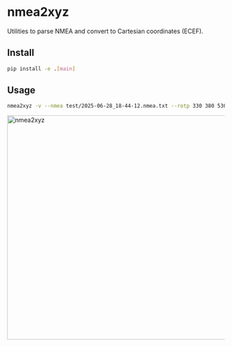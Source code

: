 # nmea2xyz

Utilities to parse NMEA and convert to Cartesian coordinates (ECEF).

## Install
```bash
pip install -e .[main]
```

## Usage
```bash
nmea2xyz -v --nmea test/2025-06-28_18-44-12.nmea.txt --rotp 330 380 530
```
<img width="1078" height="520" alt="nmea2xyz" src="https://github.com/user-attachments/assets/30b9d5b5-c470-4c7c-ab27-1036cad65707" />

